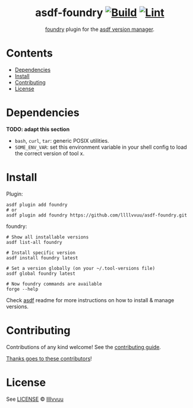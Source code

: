 <div align="center">

# asdf-foundry [![Build](https://github.com/llllvvuu/asdf-foundry/actions/workflows/build.yml/badge.svg)](https://github.com/llllvvuu/asdf-foundry/actions/workflows/build.yml) [![Lint](https://github.com/llllvvuu/asdf-foundry/actions/workflows/lint.yml/badge.svg)](https://github.com/llllvvuu/asdf-foundry/actions/workflows/lint.yml)

[foundry](https://github.com/foundry-rs/foundry) plugin for the [asdf version manager](https://asdf-vm.com).

</div>

# Contents

- [Dependencies](#dependencies)
- [Install](#install)
- [Contributing](#contributing)
- [License](#license)

# Dependencies

**TODO: adapt this section**

- `bash`, `curl`, `tar`: generic POSIX utilities.
- `SOME_ENV_VAR`: set this environment variable in your shell config to load the correct version of tool x.

# Install

Plugin:

```shell
asdf plugin add foundry
# or
asdf plugin add foundry https://github.com/llllvvuu/asdf-foundry.git
```

foundry:

```shell
# Show all installable versions
asdf list-all foundry

# Install specific version
asdf install foundry latest

# Set a version globally (on your ~/.tool-versions file)
asdf global foundry latest

# Now foundry commands are available
forge --help
```

Check [asdf](https://github.com/asdf-vm/asdf) readme for more instructions on how to
install & manage versions.

# Contributing

Contributions of any kind welcome! See the [contributing guide](contributing.md).

[Thanks goes to these contributors](https://github.com/llllvvuu/asdf-foundry/graphs/contributors)!

# License

See [LICENSE](LICENSE) © [llllvvuu](https://github.com/llllvvuu/)
